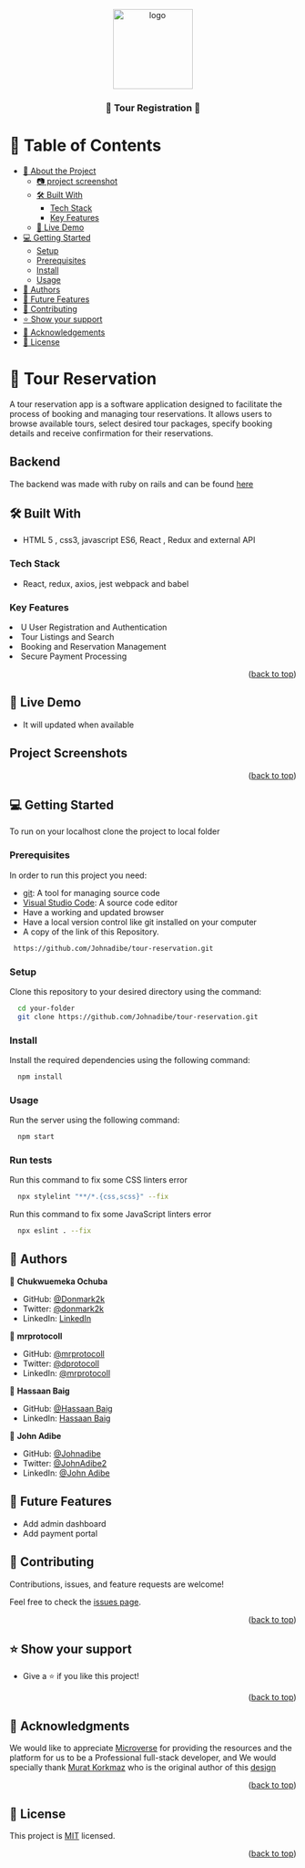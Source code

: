 <a name="readme-top"></a>

<div align="center">
  <!-- You are encouraged to replace this logo with your own! Otherwise you can also remove it. -->
  <img src="https://cdn.icon-icons.com/icons2/3184/PNG/512/crypto_currency_icon_194090.png" alt="logo" width="140"  height="auto" />
  <br/>
  <h3> 🚀 <b>Tour Registration</b> 🚀</h3>

</div>

# 📗 Table of Contents

- [📖 About the Project](#about-project)
  - [:camera: project screenshot](#screen-shoot)
  - [🛠 Built With](#built-with)
    - [Tech Stack](#tech-stack)
    - [Key Features](#key-features)
  - [🚀 Live Demo](#live-demo)
- [💻 Getting Started](#getting-started)
  - [Setup](#setup)
  - [Prerequisites](#prerequisites)
  - [Install](#install)
  - [Usage](#usage)
- [👥 Authors](#authors)
- [🔭 Future Features](#future-features)
- [🤝 Contributing](#contributing)
- [⭐️ Show your support](#support)
- [🙏 Acknowledgements](#acknowledgements)
- [📝 License](#license)

# 🚀 Tour Reservation <a name="about-project"></a>

<p> A tour reservation app is a software application designed to facilitate the process of booking and managing tour reservations. It allows users to browse available tours, select desired tour packages, specify booking details and receive confirmation for their reservations.</p>


## Backend

The backend was made with ruby on rails and can be found [here](https://github.com/Johnadibe/tour-reservation-app-api)



## 🛠 Built With <a name="built-with"> </a>

-  HTML 5 , css3, javascript ES6, React , Redux and external API

### Tech Stack <a name="tech-stack"></a>

-  React, redux, axios, jest webpack and babel

### Key Features <a name="key-features"></a>

 <li>U User Registration and Authentication</li>
  <li>Tour Listings and Search</li>
  <li>Booking and Reservation Management</li>
  <li>Secure Payment Processing</li>
  
<p align="right">(<a href="#readme-top">back to top</a>)</p><!-- LIVE DEMO -->

## 🚀 Live Demo <a name="live-demo"></a>
- It will updated when available

## Project Screenshots


<p align="right">(<a href="#readme-top">back to top</a>)</p>

## 💻 Getting Started <a name="getting-started"></a>

To run on your localhost clone the project to local folder


### Prerequisites

In order to run this project you need:
- [git](https://git-scm.com/downloads): A tool for managing source code
- [Visual Studio Code](https://code.visualstudio.com/): A source code editor
- Have a working and updated browser
- Have a local version control like git installed on your computer
- A copy of the link of this Repository.
```sh
 https://github.com/Johnadibe/tour-reservation.git
```

### Setup
Clone this repository to your desired directory using the command: 

```sh
  cd your-folder
  git clone https://github.com/Johnadibe/tour-reservation.git 
```

### Install

Install the required dependencies using the following command:

```sh
  npm install
```
### Usage
Run the server using the following command:

```sh
  npm start
```
### Run tests
Run this command to fix some CSS linters error
```sh
  npx stylelint "**/*.{css,scss}" --fix
``` 
Run this command to fix some JavaScript linters error
```sh
  npx eslint . --fix
```
## 👥 Authors <a name="authors"></a>

👤 **Chukwuemeka Ochuba**

- GitHub: [@Donmark2k](https://github.com/Donmark2k)
- Twitter: [@donmark2k](https://twitter.com/donmark2k)
- LinkedIn: [LinkedIn](https://www.linkedin.com/in/chukwuemeka-ochuba/)

👤 **mrprotocoll**
- GitHub: [@mrprotocoll](https://github.com/mrprotocoll)
- Twitter: [@dprotocoll](https://twitter.com/dprotocoll)
- LinkedIn: [@mrprotocoll](https://www.linkedin.com/in/mrprotocoll)

👤 **Hassaan Baig**
- GitHub: [@Hassaan Baig](https://github.com/Hassaanjbaig-code/)
- LinkedIn: [Hassaan Baig](https://linkedin.com/in/hassaan-jawwad=baig)

👤 **John Adibe**
- GitHub: [@Johnadibe](https://github.com/Johnadibe)
- Twitter: [@JohnAdibe2](https://twitter.com/JohnAdibe2)
- LinkedIn: [@John Adibe](https://www.linkedin.com/in/john-adibe/)

## 🔭 Future Features <a name="future-features"></a>
- Add admin dashboard
- Add payment portal

## 🤝 Contributing <a name="contributing"></a>

Contributions, issues, and feature requests are welcome!

Feel free to check the [issues page](https://github.com/Johnadibe/tour-reservation/issues).

<p align="right">(<a href="#readme-top">back to top</a>)</p>

## ⭐️ Show your support <a name="support"></a>

- Give a ⭐️ if you like this project!

<p align="right">(<a href="#readme-top">back to top</a>)</p>

## 🙏 Acknowledgments <a name="acknowledgements"></a>

We would like to appreciate [Microverse](https://www.microverse.org/) for providing the resources and the platform for us to be a Professional full-stack developer, and We would specially thank   [Murat Korkmaz](https://www.behance.net/muratk) who is the original author of this [design](https://www.behance.net/gallery/26425031/Vespa-Responsive-Redesign)
<p align="right">(<a href="#readme-top">back to top</a>)</p>

## 📝 License <a name="license"></a>

This project is [MIT](./LICENSE) licensed.

<p align="right">(<a href="#readme-top">back to top</a>)</p>
